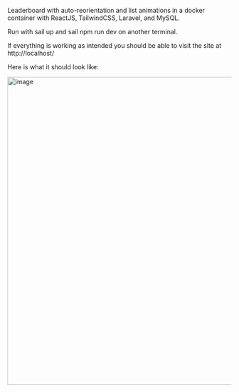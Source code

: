 Leaderboard with auto-reorientation and list animations in a docker container with ReactJS, TailwindCSS, Laravel, and MySQL.


Run with sail up and sail npm run dev on another terminal.

If everything is working as intended you should be able to visit the site at http://localhost/

Here is what it should look like:

<img width="690" alt="image" src="https://github.com/spyrux/assignment/assets/37138564/37e46d29-f1d7-464a-9cd2-d9ee04132af4">

